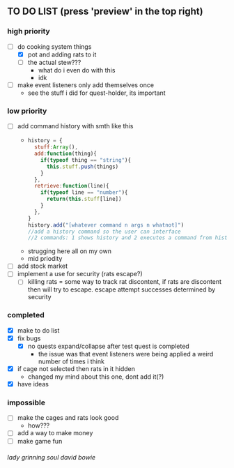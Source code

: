 ## TO DO LIST (press 'preview' in the top right)

### high priority
- [ ] do cooking system things
  - [x] pot and adding rats to it
  - [ ] the actual stew???
    - what do i even do with this
    - idk
- [ ] make event listeners only add themselves once
  - see the stuff i did for quest-holder, its important

### low priority
- [ ] add command history with smth like this
  - ```js
    history = {
      stuff:Array(),
      add:function(thing){
        if(typeof thing == "string"){
          this.stuff.push(things)
        }
      },
      retrieve:function(line){
        if(typeof line == "number"){
          return(this.stuff[line])
        }
      },
    }
    history.add("[whatever command n args n whatnot]")
    //add a history command so the user can interface
    //2 commands: 1 shows history and 2 executes a command from history
  - strugging here all on my own
  - mid priodity
- [ ] add stock market
- [ ] implement a use for security (rats escape?)
  - [ ] killing rats = some way to track rat discontent, if rats are discontent then will try to escape. escape attempt successes determined by security

### completed
- [x] make to do list
- [x] fix bugs
  - [x] no quests expand/collapse after test quest is completed
      - the issue was that event listeners were being applied a weird number of times i think 
- [x] if cage not selected then rats in it hidden
  - changed my mind about this one, dont add it(?)
- [x] have ideas

### impossible
- [ ] make the cages and rats look good
  - how???
- [ ] add a way to make money
- [ ] make game fun
###### lady grinning soul david bowie